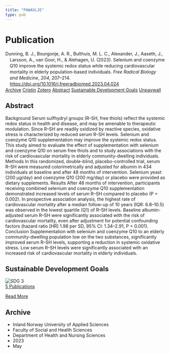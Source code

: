```yaml
---
title: "PAWAVLJE"
type: pub
---
```

<h1>Publication</h1>
<article id="csl-bib-container-PAWAVLJE" class="csl-bib-container">
  <div class="csl-bib-body" style="line-height: 1.35; padding-left: 1em; text-indent:-1em;">
  <div class="csl-entry">Dunning, B. J., Bourgonje, A. R., Bulthuis, M. L. C., Alexander, J., Aaseth, J., Larsson, A., van Goor, H., &amp; Alehagen, U. (2023). Selenium and coenzyme Q10 improve the systemic redox status while reducing cardiovascular mortality in elderly population-based individuals. <i>Free Radical Biology and Medicine</i>, <i>204</i>, 207&#x2013;214. <a href="https://doi.org/10.1016/j.freeradbiomed.2023.04.024">https://doi.org/10.1016/j.freeradbiomed.2023.04.024</a></div>
</div>
  <div class="csl-bib-buttons">
    <a href="#taxonomy-article-PAWAVLJE" class="csl-bib-button">Archive</a>
    <a href="https://app.cristin.no/results/show.jsf?id=2150204" alt="Cristin URL" class="csl-bib-button">Cristin</a>
    <a href="http://zotero.org/groups/5402882/items/PAWAVLJE" alt="Zotero URL" class="csl-bib-button">Zotero</a>
    <a href="#abstract-article-PAWAVLJE" class="csl-bib-button">Abstract</a>
    <a href="#sdg-article-PAWAVLJE" class="csl-bib-button">Sustainable Development Goals</a>
    <a href="https://doi.org/10.1016/j.freeradbiomed.2023.04.024" class="csl-bib-button">Unpaywall</a>
  </div>
  <div id="csl-bib-meta-container-PAWAVLJE"></div>
</article>
<div id="csl-bib-meta-PAWAVLJE" class="csl-bib-meta">
  <article id="abstract-article-PAWAVLJE" class="abstract-article">
    <h1>Abstract</h1>
    Background Serum sulfhydryl groups (R–SH, free thiols) reflect the systemic redox status in health and disease, and may be amenable to therapeutic modulation. Since R–SH are readily oxidized by reactive species, oxidative stress is characterized by reduced serum R–SH levels. Selenium and coenzyme Q10 supplementation may improve the systemic redox status. This study aimed to evaluate the effect of supplementation with selenium and coenzyme Q10 on serum free thiols and to study associations with the risk of cardiovascular mortality in elderly community-dwelling individuals. Methods In this randomized, double-blind, placebo-controlled trial, serum R–SH were measured colorimetrically and adjusted for albumin in 434 individuals at baseline and after 48 months of intervention. Selenium yeast (200 μg/day) and coenzyme Q10 (200 mg/day) or placebo were provided as dietary supplements. Results After 48 months of intervention, participants receiving combined selenium and coenzyme Q10 supplementation demonstrated increased levels of serum R–SH compared to placebo (P = 0.002). In prospective association analysis, the highest rate of cardiovascular mortality after a median follow-up of 10 years (IQR: 6.8–10.5) was observed in the lowest quartile (Q1) of R–SH levels. Baseline albumin-adjusted serum R–SH were significantly associated with the risk of cardiovascular mortality, even after adjustment for potential confounding factors (hazard ratio [HR] 1.98 per SD, 95% CI: 1.34–2.91, P &lt; 0.001). Conclusion Supplementation with selenium and coenzyme Q10 to an elderly community-dwelling population low on the two substances, significantly improved serum R–SH levels, supporting a reduction in systemic oxidative stress. Low serum R–SH levels were significantly associated with an increased risk of cardiovascular mortality in elderly individuals.
  </article>
  <article id="sdg-article-PAWAVLJE" class="sdg-article">
    <h1>Sustainable Development Goals</h1>
    <div class="sdg-container"><div id="sdg3" class="sdg"> <img src="{{< params subfolder >}}images/sdg/sdg03_en.png" class="image" alt="SDG 3"> <div class="sdg-overlay"> <a href="{{< params subfolder >}}en/archive/?sdg=3#archive" class="sdg-publication-count"><span>5</span> Publications</a> <p><a href="https://sdgs.un.org/goals/goal3" class="sdg-read-more">Read More</a></p> </div> </div></div>
  </article>
  <article id="taxonomy-article-PAWAVLJE" class="taxonomy-article">
    <h1>Archive</h1>
    <ul>
      <li>Inland Norway University of Applied Sciences</li>
      <li>Faculty of Social and Health Sciences</li>
      <li>Department of Health and Nursing Sciences</li>
      <li>2023</li>
      <li>May</li>
    </ul>
  </article>
</div>
